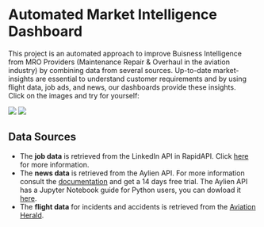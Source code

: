 # Automated Market Intelligence Dashboard

This project is an automated approach to improve Buisness Intelligence from MRO Providers (Maintenance Repair & Overhaul in the aviation industry) by combining data from several sources. Up-to-date market-insights are essential to understand customer requirements  and by using flight data, job ads, and news, our dashboards provide these insights.   
Click on the images and try for yourself:


[![](Dashboard_News_400.png)](https://public.tableau.com/app/profile/linaperez/viz/MRO_Market_Insights_16571036680680/NewsDashboard)  [![](Dashboard_Jobs_400.png)](https://public.tableau.com/app/profile/rebecca.s.8585/viz/MRO_Market_Insights/Jobs_Dashboard)  



## Data Sources
- The **job data** is retrieved from the LinkedIn API in RapidAPI. Click [here](https://rapidapi.com/jaypat87/api/linkedin-jobs-search/) for more information.  
- The **news data** is retrieved from the Aylien API. For more information consult the [documentation](https://docs.aylien.com/newsapi/interactive-documentation/) and get a 14 days free trial. The Aylien API has a Jupyter Notebook guide for Python users, you can dowload it [here](https://learn.aylien.com/news_api_python_starter_guide.html).
- The **flight data** for incidents and accidents is retrieved from the [Aviation Herald](https://avherald.com/).
